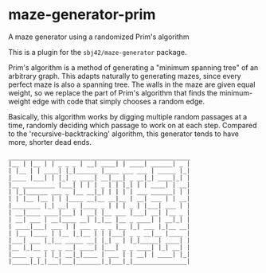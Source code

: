 # maze-generator-prim
A maze generator using a randomized Prim's algorithm

This is a plugin for the `sbj42/maze-generator` package.

Prim's algorithm is a method of generating a "minimum spanning tree"
of an arbitrary graph.  This adapts naturally to generating mazes,
since every perfect maze is also a spanning tree.  The walls in the
maze are given equal weight, so we replace the part of Prim's
algorithm that finds the minimum-weight edge with code that simply
chooses a random edge.

Basically, this algorithm works by digging multiple random passages
at a time, randomly deciding which passage to work on at each step.
Compared to the 'recursive-backtracking' algorithm, this generator
tends to have more, shorter dead ends.

```
___________________________________________________
|__ | |__ | | _ _ _ | __| ____| | ____| ______| _ |
| |__ | | ____| |_|______ |____ ___ ___ | _____ |_|
|____ |___| | |_| _ ____| __|___| _ __|_| ____|_| |
|__ _________ |___| | | | _ | | |_| | | ____| | __|
| |_|______ ___ _ |__ __|_| | | | | ___ ______| | |
| | |__ |__ | | |____ __|__ __|__ | __| ___ | | __|
|________ |_| __| _ |____ _ | | | _ | |___| ___ | |
| __|____ ____|___| | __| |__ ___ |___| __| |__ _ |
| __| ___ | __|____ __| |_|__ |__ _ ____| | __|_| |
| ____|___| ___ | | ___ _ _ _ |__ |_| ___ |_|__ __|
| |__ |____ | |__ |_|__ | | |___| _ _ __|__ |____ |
|___| ___ |_|__ _____ __| |_| _ | |_|_____| ____| |
|__ |_|__ _ _ _ __| ____| |___| _ _ ____| |_| __| |
|____ _ _ | |_| __|_|____ | ___ | | __| | ____| |_|
|_____|_|_|___|___|_______|_|___|_|_______________|
```
